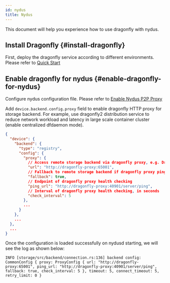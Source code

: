 ```yaml
---
id: nydus
title: Nydus
---
```


This document will help you experience how to use dragonfly with nydus.

## Install Dragonfly {#install-dragonfly}

First, deploy the dragonfly service according to different environments. Please refer to [Quick Start](../../getting-started/quick-start.md)

## Enable dragonfly for nydus {#enable-dragonfly-for-nydus}

Configure nydus configuration file. Please refer to [Enable Nydus P2P Proxy](https://github.com/dragonflyoss/image-service/blob/master/docs/nydusd.md#enable-p2p-proxy-for-storage-backend)

Add `device.backend.config.proxy` field to enable dragonfly HTTP proxy for storage backend. For example,
use dragonfly2 distribution service to reduce network workload and latency in
large scale container cluster (enable centralized dfdaemon mode).

```json
{
  "device": {
    "backend": {
      "type": "registry",
      "config": {
        "proxy": {
          // Access remote storage backend via dragonfly proxy, e.g. Dragonfly dfdaemon server URL
          "url": "http://dragonfly-proxy:65001",
          // Fallback to remote storage backend if dragonfly proxy ping failed
          "fallback": true,
          // Endpoint of dragonfly proxy health checking
          "ping_url": "http://dragonfly-proxy:40901/server/ping",
          // Interval of dragonfly proxy health checking, in seconds
          "check_interval": 5
        },
        ...
      }
    },
    ...
  },
  ...
}
```

Once the configuration is loaded successfully on nydusd starting, we will see the log as shown below:

<!-- markdownlint-disable -->

```text
INFO [storage/src/backend/connection.rs:136] backend config: CommonConfig { proxy: ProxyConfig { url: "http://dragonfly-proxy:65001", ping_url: "http://dragonfly-proxy:40901/server/ping", fallback: true, check_interval: 5 }, timeout: 5, connect_timeout: 5, retry_limit: 0 }
```

<!-- markdownlint-restore -->
